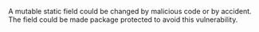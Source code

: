 A mutable static field could be changed by malicious code or by accident. The field could be made package protected to avoid this vulnerability.